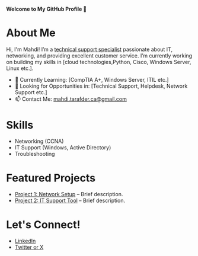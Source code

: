 #### Welcome to My GitHub Profile 👋

# About Me
Hi, I'm Mahdi! I’m a [technical support specialist](#) passionate about IT, networking, and providing excellent customer service. I’m currently working on building my skills in [cloud technologies,Python, Cisco, Windows Server, Linux etc.].

- 🌱 Currently Learning: [CompTIA A+, Windows Server, ITIL etc.]
- 💼 Looking for Opportunities in: [Technical Support, Helpdesk, Network Support etc.]
- 📫 Contact Me: mahdi.tarafder.ca@gmail.com

# Skills
- Networking (CCNA)
- IT Support (Windows, Active Directory)
- Troubleshooting

# Featured Projects
- [Project 1: Network Setup](#) – Brief description.
- [Project 2: IT Support Tool](#) – Brief description.

# Let's Connect!
- [LinkedIn](https://www.linkedin.com/in/Mahdi-Tarafder/)
- [Twitter or X](https://x.com/MahdiHassa73606)
